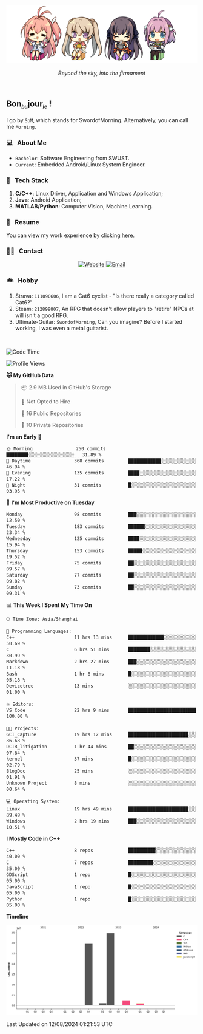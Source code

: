 <img src="./pic/Aokana.png">
<p align="center"><em>Beyond the sky, into the firmament</em></p>

<br/>

## Bon<sub><em><font size=2>bu</font></em></sub>jour<sub><em><font size=2>le</font></em></sub> !

I go by `SoM`, which stands for SwordofMorning. Alternatively, you can call me `Morning`.

### 💻 &nbsp; About Me

- `Bachelor`: Software Engineering from SWUST.
- `Current`: Embedded Android/Linux System Engineer.

### 🔧 &nbsp; Tech Stack

1. **C/C++**: Linux Driver, Application and Windows Application;
2. **Java**: Android Application;
3. **MATLAB/Python**: Computer Vision, Machine Learning.

### 📝 &nbsp; Resume

You can view my work experience by clicking <a href="https://swordofmorning.com/index.php/contact/">here</a>.

### 🤝🏻 &nbsp; Contact

<p align="center">
<a href="https://swordofmorning.com/"><img alt="Website" src="https://img.shields.io/badge/Website-swordofmorning.com-blue?style=flat-square&logo=google-chrome"></a>
<a href="mailto:master@xiaojintao.email
"><img alt="Email" src="https://img.shields.io/badge/Email-master@xiaojintao.email-blue?style=flat-square&logo=gmail"></a>
</p>

### 🚲 &nbsp; Hobby

1. Strava: `111090606`, I am a Cat6 cyclist - "Is there really a category called Cat6?"
2. Steam: `212899807`, An RPG that doesn't allow players to "retire" NPCs at will isn't a good RPG.
3. Ultimate-Guitar: `SwordofMorning`, Can you imagine? Before I started working, I was even a metal guitarist.

<br/>

<!--START_SECTION:waka-->
![Code Time](http://img.shields.io/badge/Code%20Time-21%20hrs%2043%20mins-blue)

![Profile Views](http://img.shields.io/badge/Profile%20Views-0-blue)

**🐱 My GitHub Data** 

> 📦 2.9 MB Used in GitHub's Storage 
 > 
> 🚫 Not Opted to Hire
 > 
> 📜 16 Public Repositories 
 > 
> 🔑 10 Private Repositories 
 > 
**I'm an Early 🐤** 

```text
🌞 Morning                250 commits         ████████░░░░░░░░░░░░░░░░░   31.89 % 
🌆 Daytime                368 commits         ████████████░░░░░░░░░░░░░   46.94 % 
🌃 Evening                135 commits         ████░░░░░░░░░░░░░░░░░░░░░   17.22 % 
🌙 Night                  31 commits          █░░░░░░░░░░░░░░░░░░░░░░░░   03.95 % 
```
📅 **I'm Most Productive on Tuesday** 

```text
Monday                   98 commits          ███░░░░░░░░░░░░░░░░░░░░░░   12.50 % 
Tuesday                  183 commits         ██████░░░░░░░░░░░░░░░░░░░   23.34 % 
Wednesday                125 commits         ████░░░░░░░░░░░░░░░░░░░░░   15.94 % 
Thursday                 153 commits         █████░░░░░░░░░░░░░░░░░░░░   19.52 % 
Friday                   75 commits          ██░░░░░░░░░░░░░░░░░░░░░░░   09.57 % 
Saturday                 77 commits          ██░░░░░░░░░░░░░░░░░░░░░░░   09.82 % 
Sunday                   73 commits          ██░░░░░░░░░░░░░░░░░░░░░░░   09.31 % 
```


📊 **This Week I Spent My Time On** 

```text
🕑︎ Time Zone: Asia/Shanghai

💬 Programming Languages: 
C++                      11 hrs 13 mins      █████████████░░░░░░░░░░░░   50.69 % 
C                        6 hrs 51 mins       ████████░░░░░░░░░░░░░░░░░   30.99 % 
Markdown                 2 hrs 27 mins       ███░░░░░░░░░░░░░░░░░░░░░░   11.13 % 
Bash                     1 hr 8 mins         █░░░░░░░░░░░░░░░░░░░░░░░░   05.18 % 
Devicetree               13 mins             ░░░░░░░░░░░░░░░░░░░░░░░░░   01.00 % 

🔥 Editors: 
VS Code                  22 hrs 9 mins       █████████████████████████   100.00 % 

🐱‍💻 Projects: 
GCI_Capture              19 hrs 12 mins      ██████████████████████░░░   86.68 % 
DCIR_litigation          1 hr 44 mins        ██░░░░░░░░░░░░░░░░░░░░░░░   07.84 % 
kernel                   37 mins             █░░░░░░░░░░░░░░░░░░░░░░░░   02.79 % 
BlogDoc                  25 mins             ░░░░░░░░░░░░░░░░░░░░░░░░░   01.91 % 
Unknown Project          8 mins              ░░░░░░░░░░░░░░░░░░░░░░░░░   00.64 % 

💻 Operating System: 
Linux                    19 hrs 49 mins      ██████████████████████░░░   89.49 % 
Windows                  2 hrs 19 mins       ███░░░░░░░░░░░░░░░░░░░░░░   10.51 % 
```

**I Mostly Code in C++** 

```text
C++                      8 repos             ██████████░░░░░░░░░░░░░░░   40.00 % 
C                        7 repos             █████████░░░░░░░░░░░░░░░░   35.00 % 
GDScript                 1 repo              █░░░░░░░░░░░░░░░░░░░░░░░░   05.00 % 
JavaScript               1 repo              █░░░░░░░░░░░░░░░░░░░░░░░░   05.00 % 
Python                   1 repo              █░░░░░░░░░░░░░░░░░░░░░░░░   05.00 % 
```



**Timeline**

![Lines of Code chart](https://raw.githubusercontent.com/SwordofMorning/SwordofMorning/main/assets/bar_graph.png)


 Last Updated on 12/08/2024 01:21:53 UTC
<!--END_SECTION:waka-->
